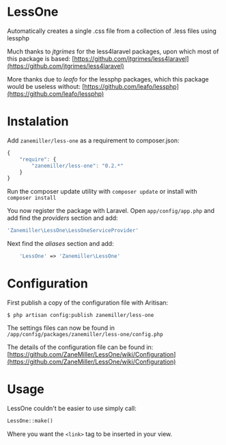 LessOne
=======

Automatically creates a single .css file from a collection of .less files using lessphp

Much thanks to *jtgrimes* for the less4laravel packages, upon which most of this package is based:
[https://github.com/jtgrimes/less4laravel](https://github.com/jtgrimes/less4laravel)

More thanks due to *leafo* for the lessphp packages, which this package would be useless without:
[https://github.com/leafo/lessphp](https://github.com/leafo/lessphp)

Instalation
===========

Add `zanemiller/less-one` as a requirement to composer.json:
```javascript
{
	"require": {
    	"zanemiller/less-one": "0.2.*"
	}
}
```

Run the composer update utility with `composer update` or install with `composer install`

You now register the package with Laravel.
Open `app/config/app.php` and add find the *providers* section and add:

```php
'Zanemiller\LessOne\LessOneServiceProvider'
```

Next find the *aliases* section and add:

```php
	'LessOne' => 'Zanemiller\LessOne'
```

Configuration
=============

First publish a copy of the configuration file with Aritisan:

```
$ php artisan config:publish zanemiller/less-one
```
The settings files can now be found in `/app/config/packages/zanemiller/less-one/config.php`

The details of the configuration file can be found in:
[https://github.com/ZaneMiller/LessOne/wiki/Configuration](https://github.com/ZaneMiller/LessOne/wiki/Configuration)

Usage
=====

LessOne couldn't be easier to use simply call:

```php
LessOne::make()
```

Where you want the `<link>` tag to be inserted in your view.